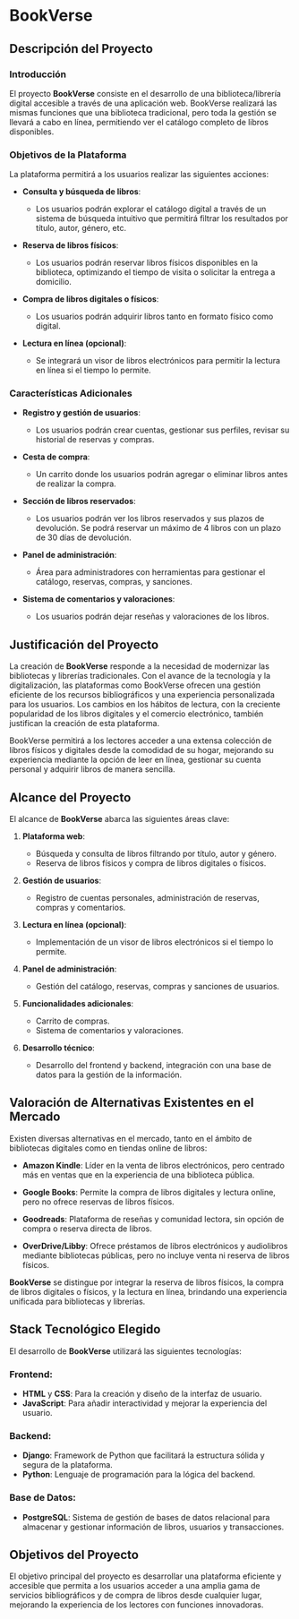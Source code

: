 # BookVerse

## Descripción del Proyecto

### Introducción

El proyecto **BookVerse** consiste en el desarrollo de una biblioteca/librería digital accesible a través de una aplicación web. BookVerse realizará las mismas funciones que una biblioteca tradicional, pero toda la gestión se llevará a cabo en línea, permitiendo ver el catálogo completo de libros disponibles.

### Objetivos de la Plataforma

La plataforma permitirá a los usuarios realizar las siguientes acciones:

- **Consulta y búsqueda de libros**: 
  - Los usuarios podrán explorar el catálogo digital a través de un sistema de búsqueda intuitivo que permitirá filtrar los resultados por título, autor, género, etc.
  
- **Reserva de libros físicos**: 
  - Los usuarios podrán reservar libros físicos disponibles en la biblioteca, optimizando el tiempo de visita o solicitar la entrega a domicilio.

- **Compra de libros digitales o físicos**: 
  - Los usuarios podrán adquirir libros tanto en formato físico como digital.

- **Lectura en línea (opcional)**: 
  - Se integrará un visor de libros electrónicos para permitir la lectura en línea si el tiempo lo permite.

### Características Adicionales

- **Registro y gestión de usuarios**: 
  - Los usuarios podrán crear cuentas, gestionar sus perfiles, revisar su historial de reservas y compras.
  
- **Cesta de compra**: 
  - Un carrito donde los usuarios podrán agregar o eliminar libros antes de realizar la compra.

- **Sección de libros reservados**: 
  - Los usuarios podrán ver los libros reservados y sus plazos de devolución. Se podrá reservar un máximo de 4 libros con un plazo de 30 días de devolución.

- **Panel de administración**: 
  - Área para administradores con herramientas para gestionar el catálogo, reservas, compras, y sanciones.

- **Sistema de comentarios y valoraciones**: 
  - Los usuarios podrán dejar reseñas y valoraciones de los libros.

## Justificación del Proyecto

La creación de **BookVerse** responde a la necesidad de modernizar las bibliotecas y librerías tradicionales. Con el avance de la tecnología y la digitalización, las plataformas como BookVerse ofrecen una gestión eficiente de los recursos bibliográficos y una experiencia personalizada para los usuarios. Los cambios en los hábitos de lectura, con la creciente popularidad de los libros digitales y el comercio electrónico, también justifican la creación de esta plataforma.

BookVerse permitirá a los lectores acceder a una extensa colección de libros físicos y digitales desde la comodidad de su hogar, mejorando su experiencia mediante la opción de leer en línea, gestionar su cuenta personal y adquirir libros de manera sencilla.

## Alcance del Proyecto

El alcance de **BookVerse** abarca las siguientes áreas clave:

1. **Plataforma web**:
   - Búsqueda y consulta de libros filtrando por título, autor y género.
   - Reserva de libros físicos y compra de libros digitales o físicos.
   
2. **Gestión de usuarios**:
   - Registro de cuentas personales, administración de reservas, compras y comentarios.
   
3. **Lectura en línea (opcional)**:
   - Implementación de un visor de libros electrónicos si el tiempo lo permite.

4. **Panel de administración**:
   - Gestión del catálogo, reservas, compras y sanciones de usuarios.

5. **Funcionalidades adicionales**:
   - Carrito de compras.
   - Sistema de comentarios y valoraciones.

6. **Desarrollo técnico**:
   - Desarrollo del frontend y backend, integración con una base de datos para la gestión de la información.

## Valoración de Alternativas Existentes en el Mercado

Existen diversas alternativas en el mercado, tanto en el ámbito de bibliotecas digitales como en tiendas online de libros:

- **Amazon Kindle**: Líder en la venta de libros electrónicos, pero centrado más en ventas que en la experiencia de una biblioteca pública.
  
- **Google Books**: Permite la compra de libros digitales y lectura online, pero no ofrece reservas de libros físicos.
  
- **Goodreads**: Plataforma de reseñas y comunidad lectora, sin opción de compra o reserva directa de libros.
  
- **OverDrive/Libby**: Ofrece préstamos de libros electrónicos y audiolibros mediante bibliotecas públicas, pero no incluye venta ni reserva de libros físicos.

**BookVerse** se distingue por integrar la reserva de libros físicos, la compra de libros digitales o físicos, y la lectura en línea, brindando una experiencia unificada para bibliotecas y librerías.

## Stack Tecnológico Elegido

El desarrollo de **BookVerse** utilizará las siguientes tecnologías:

### Frontend:
- **HTML** y **CSS**: Para la creación y diseño de la interfaz de usuario.
- **JavaScript**: Para añadir interactividad y mejorar la experiencia del usuario.

### Backend:
- **Django**: Framework de Python que facilitará la estructura sólida y segura de la plataforma.
- **Python**: Lenguaje de programación para la lógica del backend.

### Base de Datos:
- **PostgreSQL**: Sistema de gestión de bases de datos relacional para almacenar y gestionar información de libros, usuarios y transacciones.

## Objetivos del Proyecto

El objetivo principal del proyecto es desarrollar una plataforma eficiente y accesible que permita a los usuarios acceder a una amplia gama de servicios bibliográficos y de compra de libros desde cualquier lugar, mejorando la experiencia de los lectores con funciones innovadoras.
